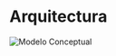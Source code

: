# Arquitectura


![Modelo Conceptual](https://drive.google.com/file/d/1284oY1r6N5XSh3OUnPTMUlz2goNPWsek/view?usp=sharing)
